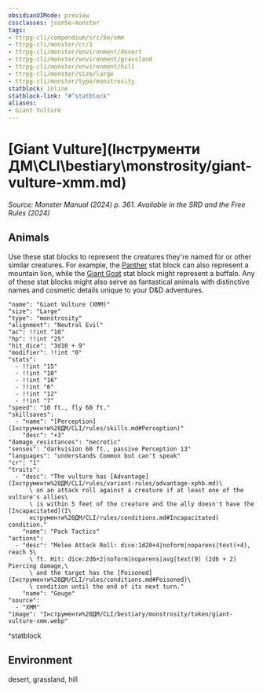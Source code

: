 ```yaml
---
obsidianUIMode: preview
cssclasses: json5e-monster
tags:
- ttrpg-cli/compendium/src/5e/xmm
- ttrpg-cli/monster/cr/1
- ttrpg-cli/monster/environment/desert
- ttrpg-cli/monster/environment/grassland
- ttrpg-cli/monster/environment/hill
- ttrpg-cli/monster/size/large
- ttrpg-cli/monster/type/monstrosity
statblock: inline
statblock-link: "#^statblock"
aliases:
- Giant Vulture
---
```

# [Giant Vulture](Інструменти ДМ\CLI\bestiary\monstrosity/giant-vulture-xmm.md)
*Source: Monster Manual (2024) p. 361. Available in the <span title='Systems Reference Document (5.2)'>SRD</span> and the Free Rules (2024)*  

## Animals

Use these stat blocks to represent the creatures they're named for or other similar creatures. For example, the [Panther](Інструменти%20ДМ/CLI/bestiary/beast/panther-xmm.md) stat block can also represent a mountain lion, while the [Giant Goat](Інструменти%20ДМ/CLI/bestiary/beast/giant-goat-xmm.md) stat block might represent a buffalo. Any of these stat blocks might also serve as fantastical animals with distinctive names and cosmetic details unique to your D&D adventures.

```statblock
"name": "Giant Vulture (XMM)"
"size": "Large"
"type": "monstrosity"
"alignment": "Neutral Evil"
"ac": !!int "10"
"hp": !!int "25"
"hit_dice": "3d10 + 9"
"modifier": !!int "0"
"stats":
  - !!int "15"
  - !!int "10"
  - !!int "16"
  - !!int "6"
  - !!int "12"
  - !!int "7"
"speed": "10 ft., fly 60 ft."
"skillsaves":
  - "name": "[Perception](Інструменти%20ДМ/CLI/rules/skills.md#Perception)"
    "desc": "+3"
"damage_resistances": "necrotic"
"senses": "darkvision 60 ft., passive Perception 13"
"languages": "understands Common but can't speak"
"cr": "1"
"traits":
  - "desc": "The vulture has [Advantage](Інструменти%20ДМ/CLI/rules/variant-rules/advantage-xphb.md)\
      \ on an attack roll against a creature if at least one of the vulture's allies\
      \ is within 5 feet of the creature and the ally doesn't have the [Incapacitated](І\
      нструменти%20ДМ/CLI/rules/conditions.md#Incapacitated) condition."
    "name": "Pack Tactics"
"actions":
  - "desc": "Melee Attack Roll: dice:1d20+4|noform|noparens|text(+4), reach 5\
      \ ft. Hit: dice:2d6+2|noform|noparens|avg|text(9) (2d6 + 2) Piercing damage,\
      \ and the target has the [Poisoned](Інструменти%20ДМ/CLI/rules/conditions.md#Poisoned)\
      \ condition until the end of its next turn."
    "name": "Gouge"
"source":
  - "XMM"
"image": "Інструменти%20ДМ/CLI/bestiary/monstrosity/token/giant-vulture-xmm.webp"
```
^statblock

## Environment

desert, grassland, hill